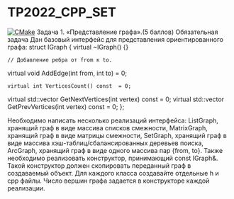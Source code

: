 # TP2022_CPP_SET
[![CMake](https://github.com/MoraPresence/TP2022_ALGO_GRAPHS/actions/workflows/GRAPHS.yml/badge.svg)](https://github.com/MoraPresence/TP2022_CPP_SET/actions/workflows/RBTree.yml)
Задача 1. «Представление графа».(5 баллов)
Обязательная задача
Дан базовый интерфейс для представления ориентированного графа:
struct IGraph {
virtual ~IGraph() {}

	// Добавление ребра от from к to.
virtual void AddEdge(int from, int to) = 0;

	virtual int VerticesCount() const  = 0;

virtual std::vector<int> GetNextVertices(int vertex) const = 0;
virtual std::vector<int> GetPrevVertices(int vertex) const = 0;
};

Необходимо написать несколько реализаций интерфейса:
ListGraph, хранящий граф в виде массива списков смежности,
MatrixGraph, хранящий граф в виде матрицы смежности,
SetGraph, хранящий граф в виде массива хэш-таблиц/сбалансированных деревьев поиска,
ArcGraph, хранящий граф в виде одного массива пар {from, to}.
Также необходимо реализовать конструктор, принимающий const IGraph&. Такой конструктор должен скопировать переданный граф в создаваемый объект.
Для каждого класса создавайте отдельные h и cpp файлы.
Число вершин графа задается в конструкторе каждой реализации.
